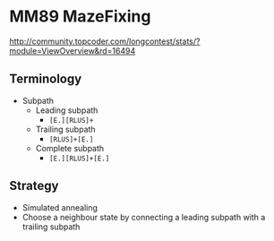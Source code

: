MM89 MazeFixing
===============

http://community.topcoder.com/longcontest/stats/?module=ViewOverview&rd=16494

Terminology
-----------

- Subpath
    - Leading subpath
        - `[E.][RLUS]+`
    - Trailing subpath
        - `[RLUS]+[E.]`
    - Complete subpath
        - `[E.][RLUS]+[E.]`

Strategy
--------

- Simulated annealing
- Choose a neighbour state by connecting a leading subpath with a trailing subpath
